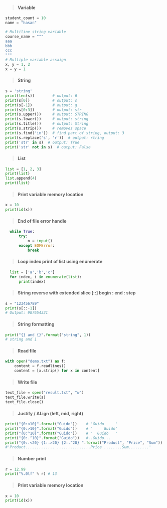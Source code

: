 > #### Variable #### 

````python
student_count = 10
name = "hasan"

# Multiline string variable
course_name = """
aaa
bbb
ccc
"""
# Multiple variable assaign
x, y = 1, 2
x = y = 1
````

> #### String ####
````python
s = 'string'
print(len(s))        # output: 6
print(s[0])          # output: s
print(s[-1])         # output: g
print(s[0:3])        # output: str
print(s.upper())     # output: STRING
print(s.lower())     # output: string
print(s.title())     # output: String
print(s.strip())     # removes space
print(s.find('in'))  # find part of string, output: 3
print(s.replace('s', 'r'))  # output: rtring
print('str' in s)  # output: True
print('str' not in s)  # output: False
````

> #### List ####
````python
list = [1, 2, 3]
print(list)
list.append(4)
print(list)
````

> #### Print variable memory location ####
````python
x = 10
print(id(x))
````

> #### End of file error handle ####
````python
  while True:
      try:
          n = input()
      except EOFError:
          break
````

> #### Loop index print of list using enumerate ####
````python
  list = ['a','b','c']
  for index, i in enumerate(list):
      print(index)
````

> #### String reverse with extended slice [::] begin : end : step ####
```python
s = "123456789"
print(s[::-1])    
# Output: 987654321
```

> #### String formatting ####
```python
print("{} and {}".format("string", 1))
# string and 1
```

> #### Read file ####
```python
with open("demo.txt") as f:
    content = f.readlines()
    content = [x.strip() for x in content]
```

> #### Write file ####
```python
text_file = open("result.txt", "w")
text_file.write(s)
text_file.close()
```

> #### Justify / ALign (left, mid, right) ####
```python
print("{0:<10}".format("Guido"))    # 'Guido     '
print("{0:>10}".format("Guido"))    # '     Guido'
print("{0:^10}".format("Guido"))    # '  Guido   '
print("{0:.^10}".format("Guido"))   #..Guido...
print("{0:.<20} {1:.>20} {2:.^20} ".format("Product", "Price", "Sum"))
#'Product............. ...............Price ........Sum.........'
```

> #### Number print ####
```python
r = 12.99
print("%.0lf" % r) # 13
```

> #### Print variable memory location ####
```python
x = 10
print(id(x))
```
